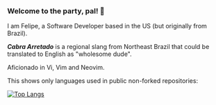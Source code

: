 ### Welcome to the party, pal! 👋

I am Felipe, a Software Developer based in the US (but originally from Brazil).

_**Cabra Arretado**_ is a regional slang from Northeast Brazil that could be translated to English as "wholesome dude".


Aficionado in Vi, Vim and Neovim.


This shows only languages used in public non-forked repositories:

[![Top Langs](https://github-readme-stats.vercel.app/api/top-langs/?username=cabra-arretado&theme=ayu-mirage)](https://github.com/anuraghazra/github-readme-stats)
<!--
**cabra-arretado/cabra-arretado** is a ✨ _special_ ✨ repository because its `README.md` (this file) appears on your GitHub profile.

Here are some ideas to get you started:

- 🔭 I’m currently working on ...
- 🌱 I’m currently learning ...
- 👯 I’m looking to collaborate on ...
- 🤔 I’m looking for help with ...
- 💬 Ask me about ...
- 📫 How to reach me: ...
- 😄 Pronouns: ...
- ⚡ Fun fact: ...
-->

